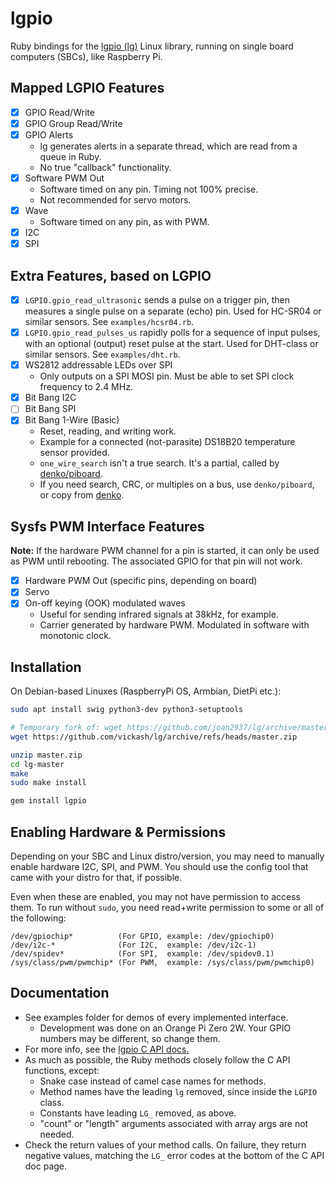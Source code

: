# lgpio

Ruby bindings for the [lgpio (lg)](https://github.com/joan2937/lg) Linux library, running on single board computers (SBCs), like Raspberry Pi.

## Mapped LGPIO Features
- [x] GPIO Read/Write
- [x] GPIO Group Read/Write
- [x] GPIO Alerts
  - lg generates alerts in a separate thread, which are read from a queue in Ruby.
  - No true "callback" functionality.
- [x] Software PWM Out
  - Software timed on any pin. Timing not 100% precise.
  - Not recommended for servo motors.
- [x] Wave
  - Software timed on any pin, as with PWM.
- [x] I2C
- [x] SPI

## Extra Features, based on LGPIO
- [x] `LGPIO.gpio_read_ultrasonic` sends a pulse on a trigger pin, then measures a single pulse on a separate (echo) pin. Used for HC-SR04 or similar sensors. See `examples/hcsr04.rb`.
- [x] `LGPIO.gpio_read_pulses_us` rapidly polls for a sequence of input pulses, with an optional (output) reset pulse at the start. Used for DHT-class or similar sensors. See `examples/dht.rb`.
- [x] WS2812 addressable LEDs over SPI
  - Only outputs on a SPI MOSI pin. Must be able to set SPI clock frequency to 2.4 MHz.
- [x] Bit Bang I2C
- [ ] Bit Bang SPI
- [x] Bit Bang 1-Wire (Basic)
  - Reset, reading, and writing work.
  - Example for a connected (not-parasite) DS18B20 temperature sensor provided.
  - `one_wire_search` isn't a true search. It's a partial, called by [denko/piboard](https://github.com/denko-rb/denko-piboard).
  - If you need search, CRC, or multiples on a bus, use `denko/piboard`, or copy from [denko](https://github.com/denko-rb/denko).

## Sysfs PWM Interface Features
**Note:** If the hardware PWM channel for a pin is started, it can only be used as PWM until rebooting. The associated GPIO for that pin will not work.
- [x] Hardware PWM Out (specific pins, depending on board)
- [x] Servo
- [x] On-off keying (OOK) modulated waves
  - Useful for sending infrared signals at 38kHz, for example.
  - Carrier generated by hardware PWM. Modulated in software with monotonic clock.

## Installation
On Debian-based Linuxes (RaspberryPi OS, Armbian, DietPi etc.):
```bash
sudo apt install swig python3-dev python3-setuptools

# Temporary fork of: wget https://github.com/joan2937/lg/archive/master.zip
wget https://github.com/vickash/lg/archive/refs/heads/master.zip

unzip master.zip
cd lg-master
make
sudo make install

gem install lgpio
```

## Enabling Hardware & Permissions
Depending on your SBC and Linux distro/version, you may need to manually enable hardware I2C, SPI, and PWM. You should use the config tool that came with your distro for that, if possible.

Even when these are enabled, you may not have permission to access them. To run without `sudo`, you need read+write permission to some or all of the following:
```
/dev/gpiochip*          (For GPIO, example: /dev/gpiochip0)
/dev/i2c-*              (For I2C,  example: /dev/i2c-1)
/dev/spidev*            (For SPI,  example: /dev/spidev0.1)
/sys/class/pwm/pwmchip* (For PWM,  example: /sys/class/pwm/pwmchip0)
```

## Documentation
- See examples folder for demos of every implemented interface.
  - Development was done on an Orange Pi Zero 2W. Your GPIO numbers may be different, so change them.
- For more info, see the [lgpio C API docs.](https://abyz.me.uk/lg/lgpio.html)
- As much as possible, the Ruby methods closely follow the C API functions, except:
  - Snake case instead of camel case names for methods.
  - Method names have the leading `lg` removed, since inside the `LGPIO` class.
  - Constants have leading `LG_` removed, as above.
  - "count" or "length" arguments associated with array args are not needed.
- Check the return values of your method calls. On failure, they return negative values, matching the `LG_` error codes at the bottom of the C API doc page.
